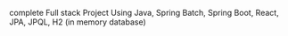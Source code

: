 complete Full stack Project Using Java, Spring Batch, Spring Boot, React, JPA, JPQL, H2 (in memory database)

